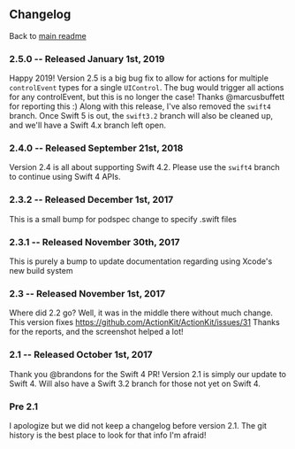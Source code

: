 ## Changelog

Back to [main readme](README.md)

### 2.5.0 -- Released January 1st, 2019

Happy 2019! Version 2.5 is a big bug fix to allow for actions for multiple `controlEvent` types for a single `UIControl`.
The bug would trigger all actions for any controlEvent, but this is no longer the case! Thanks @marcusbuffett for reporting this :)
Along with this release, I've also removed the `swift4` branch. Once Swift 5 is out, the `swift3.2` branch will also be cleaned up, and we'll have a Swift 4.x branch left open. 

### 2.4.0 -- Released September 21st, 2018

Version 2.4 is all about supporting Swift 4.2.
Please use the `swift4` branch to continue using Swift 4 APIs.

### 2.3.2 -- Released December 1st, 2017

This is a small bump for podspec change to specify .swift files

### 2.3.1 -- Released November 30th, 2017

This is purely a bump to update documentation regarding using 
Xcode's new build system

### 2.3 -- Released November 1st, 2017

Where did 2.2 go? Well, it was in the middle there without much change.
This version fixes https://github.com/ActionKit/ActionKit/issues/31
Thanks for the reports, and the screenshot helped a lot!

### 2.1 -- Released October 1st, 2017

Thank you @brandons for the Swift 4 PR! 
Version 2.1 is simply our update to Swift 4.
Will also have a Swift 3.2 branch for those not yet on Swift 4.

### Pre 2.1

I apologize but we did not keep a changelog before version 2.1.
The git history is the best place to look for that info I'm afraid! 



